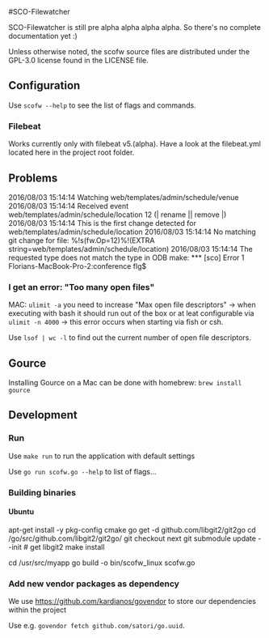 #SCO-Filewatcher

SCO-Filewatcher is still pre alpha alpha alpha alpha. So there's no complete documentation yet :)

Unless otherwise noted, the scofw source files are distributed under the GPL-3.0 license found in the LICENSE file.


## Configuration
Use `scofw --help` to see the list of flags and commands.


### Filebeat
Works currently only with filebeat v5.(alpha). Have a look at the filebeat.yml located here in the project root folder.


## Problems
2016/08/03 15:14:14 Watching web/templates/admin/schedule/venue
2016/08/03 15:14:14 Received event web/templates/admin/schedule/location 12 (| rename || remove |)
2016/08/03 15:14:14 This is the first change detected for web/templates/admin/schedule/location
2016/08/03 15:14:14 No matching git change for file: %!s(fw.Op=12)%!(EXTRA string=web/templates/admin/schedule/location)
2016/08/03 15:14:14 The requested type does not match the type in ODB
make: *** [sco] Error 1
Florians-MacBook-Pro-2:conference flg$


### I get an error: "Too many open files"
MAC:
`ulimit -a` you need to increase "Max open file descriptors" -> when executing with bash it should run out of the box or at leat configurable via `ulimit -n 4000` -> this error occurs when starting via fish or csh.

Use `lsof | wc -l` to find out the current number of open file descriptors.


## Gource
Installing Gource on a Mac can be done with homebrew: `brew install gource`


## Development

### Run

Use `make run` to run the application with default settings

Use `go run scofw.go --help` to list of flags...


### Building binaries

#### Ubuntu
apt-get install -y pkg-config cmake
go get -d github.com/libgit2/git2go
cd /go/src/github.com/libgit2/git2go/
git checkout next
git submodule update --init # get libgit2
make install

cd /usr/src/myapp
go build -o bin/scofw_linux scofw.go

### Add new vendor packages as dependency
We use https://github.com/kardianos/govendor to store our dependencies within the project

Use e.g. `govendor fetch github.com/satori/go.uuid`.
